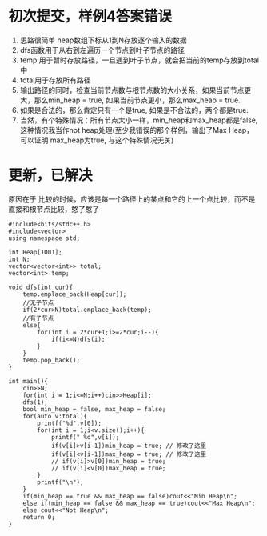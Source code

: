 # 初次提交，样例4答案错误
1. 思路很简单 heap数组下标从1到N存放逐个输入的数据  
2. dfs函数用于从右到左遍历一个节点到叶子节点的路径  
3. temp 用于暂时存放路径，一旦遇到叶子节点，就会把当前的temp存放到total中  
4. total用于存放所有路径  
5. 输出路径的同时，检查当前节点数与根节点数的大小关系，如果当前节点更大，那么min_heap = true, 如果当前节点更小，那么max_heap = true.  
6. 如果是合法的，那么肯定只有一个是true, 如果是不合法的，两个都是true.  
7. 当然，有个特殊情况：所有节点大小一样，min_heap和max_heap都是false, 这种情况我当作not heap处理(至少我错误的那个样例，输出了Max Heap，可以证明 max_heap为true, 与这个特殊情况无关)
# 更新，已解决
原因在于 比较的时候，应该是每一个路径上的某点和它的上一个点比较，而不是直接和根节点比较，憨了憨了
```
#include<bits/stdc++.h>
#include<vector>
using namespace std;

int Heap[1001];
int N;
vector<vector<int>> total;
vector<int> temp;

void dfs(int cur){
    temp.emplace_back(Heap[cur]);
    //无子节点
    if(2*cur>N)total.emplace_back(temp);
    //有子节点
    else{
        for(int i = 2*cur+1;i>=2*cur;i--){
            if(i<=N)dfs(i);
        }
    }
    temp.pop_back();
}

int main(){
    cin>>N;
    for(int i = 1;i<=N;i++)cin>>Heap[i];
    dfs(1);
    bool min_heap = false, max_heap = false;
    for(auto v:total){
        printf("%d",v[0]);
        for(int i = 1;i<v.size();i++){
            printf(" %d",v[i]);
            if(v[i]>v[i-1])min_heap = true; // 修改了这里
            if(v[i]<v[i-1])max_heap = true; // 修改了这里
            // if(v[i]>v[0])min_heap = true;
            // if(v[i]<v[0])max_heap = true;
        }
        printf("\n");
    }
    if(min_heap == true && max_heap == false)cout<<"Min Heap\n";
    else if(min_heap == false && max_heap == true)cout<<"Max Heap\n";
    else cout<<"Not Heap\n";
    return 0;
}
```
